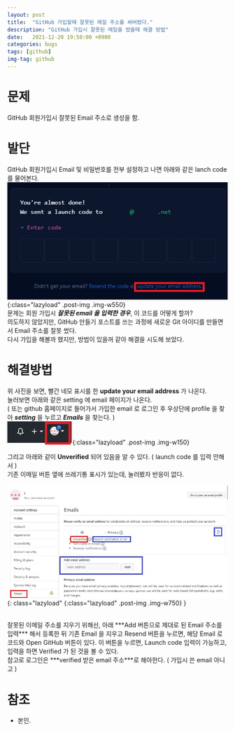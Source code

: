 ```yaml
---
layout: post
title:  "GitHub 가입할때 잘못된 메일 주소를 써버렸다."
description: "GitHub 가입시 잘못된 메일을 썼을때 해결 방법"
date:   2021-12-20 19:50:00 +0900
categories: bugs
tags: [github]
img-tag: github
---
```


# 문제  
GitHub 회원가입시 잘못된 Email 주소로 생성을 함.

# 발단
GitHub 회원가입시 Email 및 비밀번호를 전부 설정하고 나면 아래와 같은 lanch code 를 물어본다.  
![launchcode](/assets/img/bugs-img/launchcode.png){:class="lazyload" .post-img .img-w550}  
문제는 회원 가입시 ***잘못된 email 을 입력한 경우***, 이 코드를 어떻게 할까?  
의도하지 않았지만, GitHub 만들기 포스트를 쓰는 과정에 새로운 Git 아이디를 만들면서 Email 주소를 잘못 썼다.    
다시 가입을 해볼까 했지만, 방법이 있을꺼 같아 해결을 시도해 보았다.  


# 해결방법  

위 사진을 보면, 빨간 네모 표시를 한 **update your email address** 가 나온다.  
눌러보면 아래와 같은 setting 에 email 페이지가 나온다.  
( 또는 github 홈페이지로 들어가서 가입한 email 로 로그인 후 우상단에 profile 을 찾아 ***setting*** 을 누르고 ***Emails*** 을 찾는다. )   
![setting](/assets/img/bugs-img/profile.png){:class="lazyload" .post-img .img-w150} 
<br>
  
그리고 아래와 같이 **Unverified** 되어 있음을 알 수 있다. ( launch code 를 입력 안해서 )    
기존 이메일 버튼 옆에 쓰레기통 표시가 있는데, 눌러봤자 반응이 없다.    
<br>
![emailsetting](/assets/img/bugs-img/emailsetting.png){: class="lazyload" {:class="lazyload" .post-img .img-w750} }  

<br>
잘못된 이메일 주소를 지우기 위해선, 아래 ***Add 버튼으로 제대로 된 Email 주소를 입력*** 해서 등록한 뒤   
기존 Email 을 지우고  Resend 버튼을 누르면, 해당 Email 로 코드와 Open GitHub 버튼이 있다.  
이 버튼을 누르면, Launch code 입력이 가능하고, 입력을 하면 Verified 가 된 것을 볼 수 있다.  
<br>
참고로 로그인은 ***verified 받은 email 주소***로 해야한다. ( 가입시 쓴 email 아니고 )
<br>

# 참조
- 본인. 